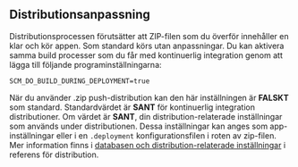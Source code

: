 ## <a name="deployment-customization"></a>Distributionsanpassning

Distributionsprocessen förutsätter att ZIP-filen som du överför innehåller en klar och kör appen. Som standard körs utan anpassningar. Du kan aktivera samma build processer som du får med kontinuerlig integration genom att lägga till följande programinställningarna:

    SCM_DO_BUILD_DURING_DEPLOYMENT=true 

När du använder .zip push-distribution kan den här inställningen är **FALSKT** som standard. Standardvärdet är **SANT** för kontinuerlig integration distributioner. Om värdet är **SANT**, din distribution-relaterade inställningar som används under distributionen. Dessa inställningar kan anges som app-inställningar eller i en `.deployment` konfigurationsfilen i roten av zip-filen. Mer information finns i [databasen och distribution-relaterade inställningar](https://github.com/projectkudu/kudu/wiki/Configurable-settings#repository-and-deployment-related-settings) i referens för distribution.